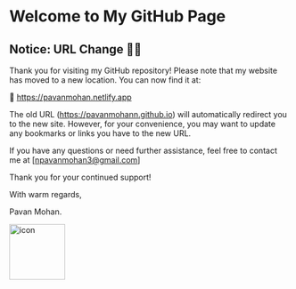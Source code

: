 # Welcome to My GitHub Page

## Notice: URL Change 🔴🔵
Thank you for visiting my GitHub repository! Please note that my website has moved to a new location. You can now find it at:

🔗 https://pavanmohan.netlify.app

The old URL (https://pavanmohann.github.io) will automatically redirect you to the new site. However, for your convenience, you may want to update any bookmarks or links you have to the new URL.

If you have any questions or need further assistance, feel free to contact me at [npavanmohan3@gmail.com]

Thank you for your continued support!

With warm regards,

Pavan Mohan.

<img src="https://github.com/user-attachments/assets/7e915e9d-ee4d-4fcc-b74d-7f48bbb68244" alt="icon" width="100" height="100">


